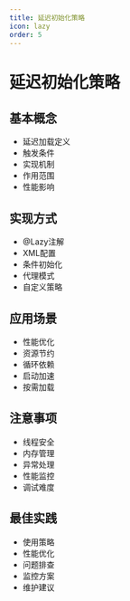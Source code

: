 ```yaml
---
title: 延迟初始化策略
icon: lazy
order: 5
---
```


# 延迟初始化策略

## 基本概念
- 延迟加载定义
- 触发条件
- 实现机制
- 作用范围
- 性能影响

## 实现方式
- @Lazy注解
- XML配置
- 条件初始化
- 代理模式
- 自定义策略

## 应用场景
- 性能优化
- 资源节约
- 循环依赖
- 启动加速
- 按需加载

## 注意事项
- 线程安全
- 内存管理
- 异常处理
- 性能监控
- 调试难度

## 最佳实践
- 使用策略
- 性能优化
- 问题排查
- 监控方案
- 维护建议
